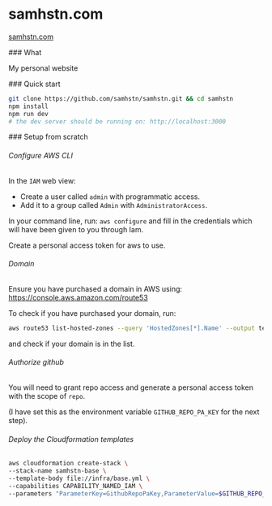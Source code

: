 # samhstn.com

[samhstn.com](http://samhstn.com)

### What

My personal website

### Quick start

```bash
git clone https://github.com/samhstn/samhstn.git && cd samhstn
npm install
npm run dev
# the dev server should be running on: http://localhost:3000
```

### Setup from scratch

###### Configure AWS CLI

In the `IAM` web view:

+ Create a user called `admin` with programmatic access.
+ Add it to a group called `Admin` with `AdministratorAccess`.

In your command line, run: `aws configure` and fill in the credentials which will have been given to you through Iam.

Create a personal access token for aws to use.

###### Domain

Ensure you have purchased a domain in AWS using: https://console.aws.amazon.com/route53

To check if you have purchased your domain, run:

```bash
aws route53 list-hosted-zones --query 'HostedZones[*].Name' --output text
```

and check if your domain is in the list.

###### Authorize github

You will need to grant repo access and generate a personal access token with the scope of `repo`.

(I have set this as the environment variable `GITHUB_REPO_PA_KEY` for the next step).

###### Deploy the Cloudformation templates

```bash
aws cloudformation create-stack \
--stack-name samhstn-base \
--template-body file://infra/base.yml \
--capabilities CAPABILITY_NAMED_IAM \
--parameters "ParameterKey=GithubRepoPaKey,ParameterValue=$GITHUB_REPO_PA_KEY"
```

